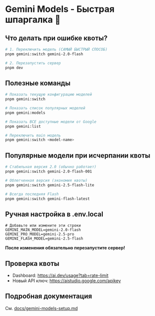 # Gemini Models - Быстрая шпаргалка 🚀

## Что делать при ошибке квоты?

```bash
# 1. Переключить модель (САМЫЙ БЫСТРЫЙ СПОСОБ)
pnpm gemini:switch gemini-2.0-flash

# 2. Перезапустить сервер
pnpm dev
```

## Полезные команды

```bash
# Показать текущую конфигурацию моделей
pnpm gemini:switch

# Показать список популярных моделей
pnpm gemini:models

# Показать ВСЕ доступные модели от Google
pnpm gemini:list

# Переключить main модель
pnpm gemini:switch <model-name>
```

## Популярные модели при исчерпании квоты

```bash
# Стабильная версия 2.0 (обычно работает)
pnpm gemini:switch gemini-2.0-flash-001

# Облегченная версия (экономия квоты)
pnpm gemini:switch gemini-2.5-flash-lite

# Всегда последняя Flash
pnpm gemini:switch gemini-flash-latest
```

## Ручная настройка в .env.local

```env
# Добавьте или измените эти строки
GEMINI_MAIN_MODEL=gemini-2.0-flash
GEMINI_PRO_MODEL=gemini-2.5-pro
GEMINI_FLASH_MODEL=gemini-2.5-flash
```

**После изменения обязательно перезапустите сервер!**

## Проверка квоты

- Dashboard: https://ai.dev/usage?tab=rate-limit
- Новый API ключ: https://aistudio.google.com/apikey

## Подробная документация

См. [docs/gemini-models-setup.md](./docs/gemini-models-setup.md)
